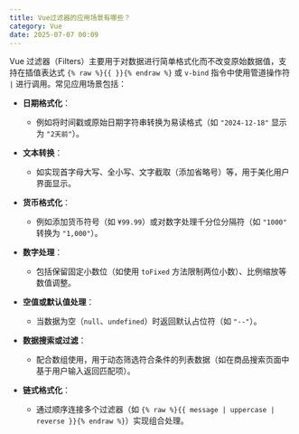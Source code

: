```yaml
---
title: Vue过滤器的应用场景有哪些？
category: Vue
date: 2025-07-07 00:09
---
```

Vue 过滤器（Filters）主要用于对数据进行简单格式化而不改变原始数据值，支持在插值表达式 `{% raw %}{{ }}{% endraw %}` 或 `v-bind` 指令中使用管道操作符 `|` 进行调用。常见应用场景包括：  

- **日期格式化**：
  - 例如将时间戳或原始日期字符串转换为易读格式（如 `"2024-12-18"` 显示为 `"2天前"`）。
  
- **文本转换**：
  - 如实现首字母大写、全小写、文字截取（添加省略号）等，用于美化用户界面显示。
  
- **货币格式化**：
  - 例如添加货币符号（如 `¥99.99`）或对数字处理千分位分隔符（如 `"1000"` 转换为 `"1,000"`）。
  
- **数字处理**：
  - 包括保留固定小数位（如使用 `toFixed` 方法限制两位小数）、比例缩放等数值调整。
  
- **空值或默认值处理**：
  - 当数据为空（`null`、`undefined`）时返回默认占位符（如 `"--"`）。
  
- **数据搜索或过滤**：
  - 配合数组使用，用于动态筛选符合条件的列表数据（如在商品搜索页面中基于用户输入返回匹配项）。
  
- **链式格式化**：
  - 通过顺序连接多个过滤器（如 `{% raw %}{{ message | uppercase | reverse }}{% endraw %}`）实现组合处理。
